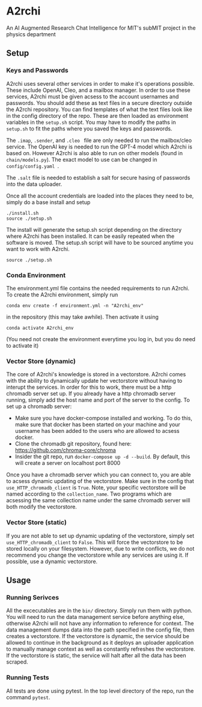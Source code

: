 # A2rchi
An AI Augmented Research Chat Intelligence for MIT's subMIT project in the physics department

## Setup

### Keys and Passwords

A2rchi uses several other services in order to make it's operations possible. These include OpenAI, Cleo, and a mailbox manager. In order to use these services, A2rchi must be given acsess to the account usernames and passwords. You should add these as text files in a secure directory outside the A2rchi repository. You can find templates of what the text files look like in the config directory of the repo. These are then loaded as environment variables in the `setup.sh` script. You may have to modify the paths in `setup.sh` to fit the paths where you saved the keys and passwords. 

The `.imap`, `.sender`, and `.cleo ` file are only needed to run the mailbox/cleo service. The OpenAI key is needed to run the GPT-4 model which A2rchi is based on. However A2rchi is also able to run on other models (found in `chain/models.py`). The exact model to use can be changed in `config/config.yaml `. 

The `.salt` file is needed to establish a salt for secure hasing of passwords into the data uploader.

Once all the account credentials are loaded into the places they need to be, simply do a base install and setup

```
./install.sh
source ./setup.sh
```

The install will generate the setup.sh script depending on the directory where A2rchi has been installed. It can be easily repeated when the software is moved. The setup.sh script will have to be sourced anytime you want to work with A2rchi.

```
source ./setup.sh
```

### Conda Environment

The environment.yml file contains the needed requirements to run A2rchi. To create the A2rchi environment, simply run

```
conda env create -f environment.yml -n "A2rchi_env"
```

in the repository (this may take awhile). Then activate it using

```
conda activate A2rchi_env
```

(You need not create the environment everytime you log in, but you do need to activate it)

### Vector Store (dynamic)

The core of A2rchi's knowledge is stored in a vectorstore. A2rchi comes with the ability to dynamically update her vectorstore without having to interupt the services. In order for this to work, there must be a http chromadb server set up. If you already have a http chromadb server running, simply add the host name and port of the server to the config. To set up a chromadb server:

- Make sure you have docker-compose installed and working. To do this, make sure that docker has been started on your machine and your username has been added to the users who are allowed to acsess docker.
- Clone the chromadb git repository, found here: https://github.com/chroma-core/chroma 
- Insider the git repo, run `docker-compose up -d --build`. By default, this will create a server on localhost port 8000

Once you have a chromadb server which you can connect to, you are able to acsess dynamic updating of the vectorstore. Make sure in the config that `use_HTTP_chromadb_client` is `True`. Note, your specific vectorstore will be named according to the `collection_name`. Two programs which are acsessing the same collection name under the same chromadb server will both modify the vectorstore. 

### Vector Store (static)

If you are not able to set up dynamic updating of the vectorstore, simply set `use_HTTP_chromadb_client` to `False`. This will force the vectorstore to be stored locally on your filesystem. However, due to write conflicts, we do not recommend you change the vectorstore while any services are using it. If possible, use a dynamic vectorstore.

## Usage

### Running Serivces

All the excecutables are in the `bin/` directory. Simply run them with python. You will need to run the data management service before anything else, otherwise A2rchi will not have any information to reference for context. The data management dumps data into the path specified in the config file, then creates a vectorstore. If the vectorstore is dynamic, the service should be allowed to continue in the background as it deploys an uploader application to manually manage context as well as constantly refreshes the vectorstore. If the vectorstore is static, the service will halt after all the data has been scraped. 


### Running Tests

All tests are done using pytest. In the top level directory of the repo, run the command `pytest`. 
